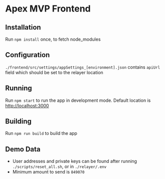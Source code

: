 # Apex MVP Frontend

## Installation

Run `npm install` once, to fetch node_modules

## Configuration

`./frontend/src/settings/appSettings_[environment].json` contains `apiUrl` field which should be set to the relayer location 

## Running

Run `npm start` to run the app in development mode. Default location is [http://localhost:3000](http://localhost:3000)

## Building

Run `npm run build` to build the app

## Demo Data

- User addresses and private keys can be found after running `./scripts/reset_all.sh`, or in `./relayer/.env`
- Minimum amount to send is `849070`